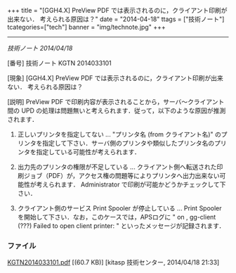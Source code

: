 +++
title = "[GGH4.X] PreView PDF では表示されるのに，クライアント印刷が出来ない． 考えられる原因は？"
date = "2014-04-18"
ttags = ["技術ノート"]
tcategories=["tech"]
banner = "img/technote.jpg"
+++

------------------------------------------------------------------------------------------

*技術ノート
2014/04/18*


[番号]
技術ノート KGTN 2014033101

[現象]
[GGH4.X] PreView PDF では表示されるのに，クライアント印刷が出来ない．
考えられる原因は？

[説明]
PreView PDF で印刷内容が表示されることから，サーバ～クライアント間の UPD
の処理は問題無いと考えられます．従って，以下のような原因が推測されます．

1) 正しいプリンタを指定してない ... "プリンタ名 (from クライアント名)"
のプリンタを指定して下さい．サーバ側のプリンタや類似したプリンタ名のプリンタを指定している可能性が考えられます．

2) 出力先のプリンタの権限が不足している ...
クライアント側へ転送された印刷ジョブ（PDF）が，アクセス権の問題等によりプリンタへ出力出来ない可能性が考えられます．
Administrator で印刷が可能かどうかチェックして下さい．

3) クライアント側のサービス Print Spooler が停止している ... Print
Spooler を開始して下さい．なお，このケースでは，APSログに "<User> on
<Host>, gg-client (???) Failed to open client printer: <Printer
Name>" といったメッセージが記録されます．


### ファイル





[KGTN2014033101.pdf](http://techreport.kitasp.net/attachments/download/1653/KGTN2014033101.pdf)
 [(60.7 KB)] [kitasp 技術センター, 2014/04/18
21:33]
